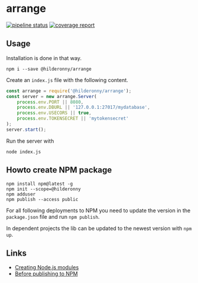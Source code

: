 # arrange

[![pipeline status](https://gitlab.com/hilderonny/arrange/badges/master/pipeline.svg)](https://gitlab.com/hilderonny/arrange/commits/master)
[![coverage report](https://gitlab.com/hilderonny/arrange/badges/master/coverage.svg)](https://gitlab.com/hilderonny/arrange/commits/master)

## Usage

Installation is done in that way.

```
npm i --save @hilderonny/arrange
```

Create an ```index.js``` file with the following content.

```js
const arrange = require('@hilderonny/arrange');
const server = new arrange.Server(
    process.env.PORT || 8080, 
    process.env.DBURL || '127.0.0.1:27017/mydatabase',
    process.env.USECORS || true,
    process.env.TOKENSECRET || 'mytokensecret'
);
server.start();
```

Run the server with

```
node index.js
```

## Howto create NPM package

```
npm install npm@latest -g
npm init --scope=@hilderonny
npm adduser
npm publish --access public
```

For all following deployments to NPM you need to update the version in the ```package.json``` file and run ```npm publish```.

In dependent projects the lib can be updated to the newest version with ```npm up```.

## Links

* [Creating Node.js modules](https://docs.npmjs.com/creating-node-js-modules)
* [Before publishing to NPM](https://docs.npmjs.com/misc/developers#before-publishing-make-sure-your-package-installs-and-works)